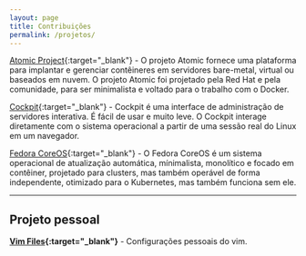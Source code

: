 ```yaml
---
layout: page
title: Contribuições
permalink: /projetos/
---
```



[Atomic Project](http://www.projectatomic.io/){:target="_blank"} - O projeto Atomic fornece uma plataforma para implantar e gerenciar contêineres em servidores bare-metal, virtual ou baseados em nuvem. O projeto Atomic foi projetado pela Red Hat e pela comunidade, para ser minimalista e voltado para o trabalho com o Docker.

[Cockpit](https://cockpit-project.org/){:target="_blank"} - Cockpit é uma interface de administração de servidores interativa. É fácil de usar e muito leve. O Cockpit interage diretamente com o sistema operacional a partir de uma sessão real do Linux em um navegador.

[Fedora CoreOS](https://coreos.fedoraproject.org/){:target="_blank"} - O Fedora CoreOS é um sistema operacional de atualização automática, mínimalista, monolítico e focado em contêiner, projetado para clusters, mas também operável de forma independente, otimizado para o Kubernetes, mas também funciona sem ele.

---

## Projeto pessoal

**[Vim Files](https://github.com/lobocode/vimfiles){:target="_blank"}** - Configurações pessoais do vim.